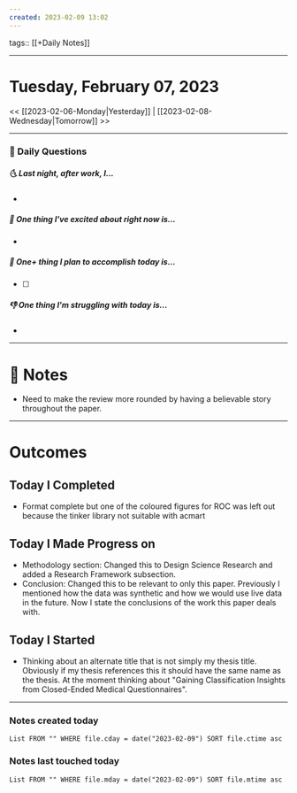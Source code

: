 ```yaml
---
created: 2023-02-09 13:02
---
```

tags:: [[+Daily Notes]]

---

# Tuesday, February 07, 2023
	
<< [[2023-02-06-Monday|Yesterday]] | [[2023-02-08-Wednesday|Tomorrow]] >>

---
### 📅 Daily Questions
##### 🌜 Last night, after work, I...
- 

##### 🙌 One thing I've excited about right now is...
- 

##### 🚀 One+ thing I plan to accomplish today is...
- [ ] 

##### 👎 One thing I'm struggling with today is...
- 

---
# 📝 Notes
- Need to make the review more rounded by having a believable story throughout the paper.

---
# Outcomes

## Today I Completed
- Format complete but one of the coloured figures for ROC was left out because the tinker library not suitable with acmart

## Today I Made Progress on
-  Methodology section: Changed this to Design Science Research and added a Research Framework subsection.
- Conclusion: Changed this to be relevant to only this paper. Previously I mentioned how the data was synthetic and how we would use live data in the future. Now I state the conclusions of the work this paper deals with.

## Today I Started
-  Thinking about an alternate title that is not simply my thesis title. Obviously if my thesis references this it should have the same name as the thesis. At the moment thinking about "Gaining Classification Insights from Closed-Ended Medical Questionnaires". 

---
### Notes created today
```dataview
List FROM "" WHERE file.cday = date("2023-02-09") SORT file.ctime asc
```

### Notes last touched today
```dataview
List FROM "" WHERE file.mday = date("2023-02-09") SORT file.mtime asc
```